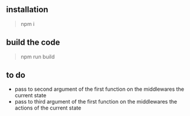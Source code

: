 ## installation

> npm i

## build the code

> npm run build


## to do
* pass to second argument of the first function on the middlewares the current state
* pass to third argument of the first function on the middlewares the actions of the current state
